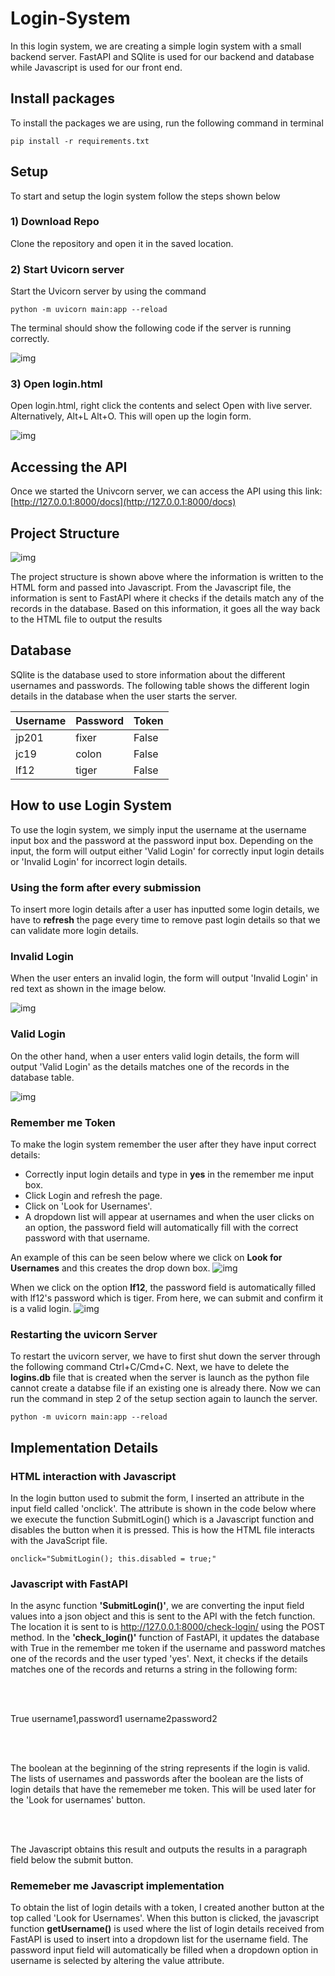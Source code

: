 # Login-System

In this login system, we are creating a simple login system with a small backend server. FastAPI and SQlite is used for our backend and database while Javascript is used for our front end. 

## Install packages

To install the packages we are using, run the following command in terminal

```
pip install -r requirements.txt
```

## Setup 

To start and setup the login system follow the steps shown below

### 1) Download Repo

Clone the repository and open it in the saved location.

### 2) Start Uvicorn server

Start the Uvicorn server by using the command 

```
python -m uvicorn main:app --reload
```
The terminal should show the following code if the server is running correctly.

![img](https://github.com/jyc119/Login-System/blob/main/misc/univorn_server.png)

### 3) Open login.html

Open login.html, right click the contents and select Open with live server. Alternatively, Alt+L Alt+O. This will open up the login form.

![img](https://github.com/jyc119/Login-System/blob/main/misc/login-page.png)

## Accessing the API

Once we started the Univcorn server, we can access the API using this link: [http://127.0.0.1:8000/docs](http://127.0.0.1:8000/docs)

## Project Structure

![img](https://github.com/jyc119/Login-System/blob/main/misc/Project_structure.png)

The project structure is shown above where the information is written to the HTML form and passed into Javascript. From the Javascript file, the information is sent to FastAPI where it checks if the details match any of the records in the database. Based on this information, it goes all the way back to the HTML file to output the results

## Database 

SQlite is the database used to store information about the different usernames and passwords. The following table shows the different login details in the database when the user starts the server.

| Username | Password |  Token  |
| -------- | -------  | ------- |
| jp201    | fixer    |  False  |
| jc19     | colon    |  False  |
| lf12     | tiger    |  False  |

## How to use Login System

To use the login system, we simply input the username at the username input box and the password at the password input box. Depending on the input, the form will output either 'Valid Login' for correctly input login details or 'Invalid Login' for incorrect login details.

### Using the form after every submission

To insert more login details after a user has inputted some login details, we have to **refresh** the page every time to remove past login details so that we can validate more login details.

### Invalid Login
When the user enters an invalid login, the form will output 'Invalid Login' in red text as shown in the image below.

![img](https://github.com/jyc119/Login-System/blob/main/misc/invalid_login.png)

### Valid Login
On the other hand, when a user enters valid login details, the form will output 'Valid Login' as the details matches one of the records in the database table.

![img](https://github.com/jyc119/Login-System/blob/main/misc/valid_login.png)

### Remember me Token
To make the login system remember the user after they have input correct details:

* Correctly input login details and type in **yes** in the remember me input box.
* Click Login and refresh the page.
* Click on 'Look for Usernames'.
* A dropdown list will appear at usernames and when the user clicks on an option, the password field will automatically fill with the correct password with that username. 

An example of this can be seen below where we click on **Look for Usernames** and this creates the drop down box.
![img](https://github.com/jyc119/Login-System/blob/main/misc/dropdown_user.png)

When we click on the option **lf12**, the password field is automatically filled with lf12's password which is tiger. From here, we can submit and confirm it is a valid login. 
![img](https://github.com/jyc119/Login-System/blob/main/misc/dropdown_pass.png)

### Restarting the uvicorn Server

To restart the uvicorn server, we have to first shut down the server through the following command Ctrl+C/Cmd+C. Next, we have to delete the **logins.db** file that is created when the server is launch as the python file cannot create a databse file if an existing one is already there. Now we can run the command in step 2 of the setup section again to launch the server.

```
python -m uvicorn main:app --reload
```

## Implementation Details

### HTML interaction with Javascript

In the login button used to submit the form, I inserted an attribute in the input field called 'onclick'. The attribute is shown in the code below where we execute the function SubmitLogin() which is a Javascript function and disables the button when it is pressed. This is how the HTML file interacts with the JavaScript file.

```
onclick="SubmitLogin(); this.disabled = true;"
```

### Javascript with FastAPI

In the async function **'SubmitLogin()'**, we are converting the input field values into a json object and this is sent to the API with the fetch function. The location it is sent to is http://127.0.0.1:8000/check-login/ using the POST method. In the **'check_login()'** function of FastAPI, it updates the database with True in the remember me token if the username and password matches one of the records and the user typed 'yes'. Next, it checks if the details matches one of the records and returns a string in the following form:

<br><br>

True username1,password1 username2password2

<br><br>

The boolean at the beginning of the string represents if the login is valid. The lists of usernames and passwords after the boolean are the lists of login details that have the rememeber me token. This will be used later for the 'Look for usernames' button.

<br><br>

The Javascript obtains this result and outputs the results in a paragraph field below the submit button.

### Rememeber me Javascript implementation

To obtain the list of login details with a token, I created another button at the top called 'Look for Usernames'. When this button is clicked, the javascript function **getUsername()** is used where the list of login details received from FastAPI is used to insert into a dropdown list for the username field. The password input field will automatically be filled when a dropdown option in username is selected by altering the value attribute.
